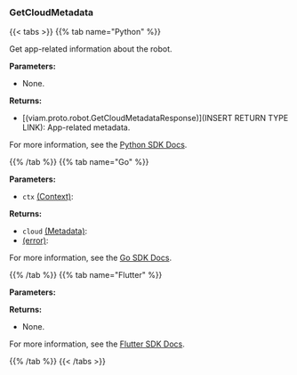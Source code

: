 ### GetCloudMetadata

{{< tabs >}}
{{% tab name="Python" %}}

Get app-related information about the robot.

**Parameters:**

- None.

**Returns:**

- [(viam.proto.robot.GetCloudMetadataResponse)](INSERT RETURN TYPE LINK): App-related metadata.

For more information, see the [Python SDK Docs](https://python.viam.dev/autoapi/viam/robot/client/index.html#viam.robot.client.RobotClient.get_cloud_metadata).

{{% /tab %}}
{{% tab name="Go" %}}

**Parameters:**

- `ctx` [(Context)](https://pkg.go.dev/context#Context):

**Returns:**

- `cloud` [(Metadata)](https://pkg.go.dev/go.viam.com/rdk@v0.26.0/cloud#Metadata):
- [(error)](https://pkg.go.dev/builtin#error):

For more information, see the [Go SDK Docs](https://pkg.go.dev/go.viam.com/rdk/robot#Robot).

{{% /tab %}}
{{% tab name="Flutter" %}}

**Parameters:**


**Returns:**

- None.

For more information, see the [Flutter SDK Docs](https://flutter.viam.dev/viam_protos.robot.robot/RobotServiceClient/getCloudMetadata.html).

{{% /tab %}}
{{< /tabs >}}
